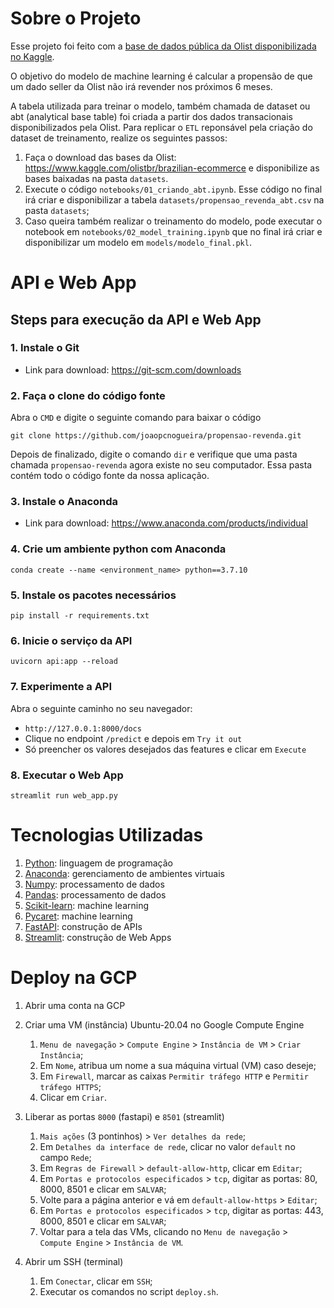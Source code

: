 # Sobre o Projeto
Esse projeto foi feito com a [base de dados pública da Olist disponibilizada no Kaggle](https://www.kaggle.com/olistbr/brazilian-ecommerce).

O objetivo do modelo de machine learning é calcular a propensão de que um dado seller da Olist não irá revender nos próximos 6 meses.

A tabela utilizada para treinar o modelo, também chamada de dataset ou abt (analytical base table) foi criada a partir dos dados transacionais disponibilizados pela Olist. Para replicar o `ETL` reponsável pela criação do dataset de treinamento, realize os seguintes passos:

1. Faça o download das bases da Olist: https://www.kaggle.com/olistbr/brazilian-ecommerce e disponibilize as bases baixadas na pasta `datasets`.
2. Execute o código `notebooks/01_criando_abt.ipynb`. Esse código no final irá criar e disponibilizar a tabela `datasets/propensao_revenda_abt.csv` na pasta `datasets`;
3. Caso queira também realizar o treinamento do modelo, pode executar o notebook em `notebooks/02_model_training.ipynb` que no final irá criar e disponibilizar um modelo em `models/modelo_final.pkl`.

# API e Web App

## Steps para execução da API e Web App
### 1. Instale o Git
* Link para download: https://git-scm.com/downloads

### 2. Faça o clone do código fonte
Abra o `CMD` e digite o seguinte comando para baixar o código

`git clone https://github.com/joaopcnogueira/propensao-revenda.git`

Depois de finalizado, digite o comando `dir` e verifique que uma pasta chamada `propensao-revenda` agora existe no seu computador.
Essa pasta contém todo o código fonte da nossa aplicação.

### 3. Instale o Anaconda
* Link para download: https://www.anaconda.com/products/individual

### 4. Crie um ambiente python com Anaconda
`conda create --name <environment_name> python==3.7.10`

### 5. Instale os pacotes necessários
`pip install -r requirements.txt`

### 6. Inicie o serviço da API
`uvicorn api:app --reload`

### 7. Experimente a API
Abra o seguinte caminho no seu navegador:
* `http://127.0.0.1:8000/docs`
* Clique no endpoint `/predict` e depois em `Try it out` 
* Só preencher os valores desejados das features e clicar em `Execute` 

### 8. Executar o Web App
`streamlit run web_app.py`

# Tecnologias Utilizadas

1. [Python](https://www.python.org/): linguagem de programação
2. [Anaconda](https://www.anaconda.com/): gerenciamento de ambientes virtuais
3. [Numpy](https://numpy.org/): processamento de dados
4. [Pandas](https://pandas.pydata.org/): processamento de dados
5. [Scikit-learn](https://scikit-learn.org/stable/): machine learning
6. [Pycaret](https://pycaret.org/): machine learning
7. [FastAPI](https://fastapi.tiangolo.com/): construção de APIs
8. [Streamlit](https://streamlit.io/): construção de Web Apps

# Deploy na GCP
1. Abrir uma conta na GCP
2. Criar uma VM (instância) Ubuntu-20.04 no Google Compute Engine
    1. `Menu de navegação` > `Compute Engine` > `Instância de VM` > `Criar Instância`;
    2. Em `Nome`, atribua um nome a sua máquina virtual (VM) caso deseje;
    2. Em `Firewall`, marcar as caixas `Permitir tráfego HTTP` e `Permitir tráfego HTTPS`;
    3. Clicar em `Criar`.
3. Liberar as portas `8000` (fastapi) e `8501` (streamlit)
    1. `Mais ações` (3 pontinhos) > `Ver detalhes da rede`;
    2. Em `Detalhes da interface de rede`, clicar no valor `default` no campo `Rede`;
    3. Em `Regras de Firewall` > `default-allow-http`, clicar em `Editar`;
    4. Em `Portas e protocolos especificados` > `tcp`, digitar as portas: 80, 8000, 8501 e clicar em `SALVAR`;
    5. Volte para a página anterior e vá em `default-allow-https` > `Editar`;
    6. Em `Portas e protocolos especificados` > `tcp`, digitar as portas: 443, 8000, 8501 e clicar em `SALVAR`;
    7. Voltar para a tela das VMs, clicando no `Menu de navegação` > ` Compute Engine` > `Instância de VM`.

4. Abrir um SSH (terminal)
    1. Em `Conectar`, clicar em `SSH`;
    2. Executar os comandos no script `deploy.sh`.
